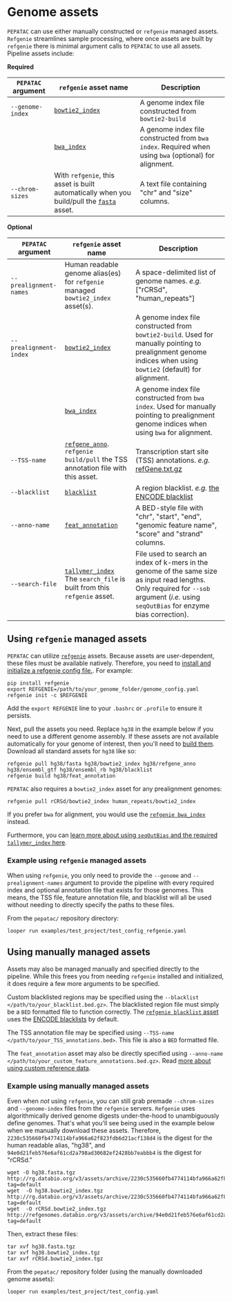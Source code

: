 # Genome assets

`PEPATAC` can use either manually constructed or `refgenie` managed assets. `Refgenie` streamlines sample processing, where once assets are built by `refgenie` there is minimal argument calls to `PEPATAC` to use all assets. Pipeline assets include:  

**Required**  

| `PEPATAC` argument | `refgenie` asset name                                                                                                                                      | Description                                                                                           |
|--------------------|------------------------------------------------------------------------------------------------------------------------------------------------------------|-------------------------------------------------------------------------------------------------------|
| `--genome-index`   | [`bowtie2_index`](http://refgenie.databio.org/en/latest/available_assets/#bowtie2_index)                                                                   | A genome index file constructed from `bowtie2-build`                                                  |
|                    | [`bwa_index`](https://refgenie.databio.org/en/latest/available_assets/#bwa_index)                                                                          | A genome index file constructed from `bwa index`. Required when using `bwa` (optional) for alignment. |
| `--chrom-sizes`    | With `refgenie`, this asset is built automatically when you build/pull the [`fasta`](http://refgenie.databio.org/en/latest/available_assets/#fasta) asset. | A text file containing "chr" and "size" columns.                                                      |

**Optional**  

| `PEPATAC` argument     | `refgenie` asset name                                                                                                                                    | Description                                                                                                                                                                             |
|------------------------|----------------------------------------------------------------------------------------------------------------------------------------------------------|-----------------------------------------------------------------------------------------------------------------------------------------------------------------------------------------|
| `--prealignment-names` | Human readable genome alias(es) for `refgenie` managed `bowtie2_index` asset(s).                                                                         | A space-delimited list of genome names. *e.g.* ["rCRSd", "human_repeats"]                                                                                                               |
| `--prealignment-index` | [`bowtie2_index`](http://refgenie.databio.org/en/latest/available_assets/#bowtie2_index)                                                                 | A genome index file constructed from `bowtie2-build`. Used for manually pointing to prealignment genome indices when using `bowtie2` (default) for alignment.                           |
|                        | [`bwa_index`](https://refgenie.databio.org/en/latest/available_assets/#bwa_index)                                                                        | A genome index file constructed from `bwa index`. Used for manually pointing to prealignment genome indices when using `bwa` for alignment.                                             |
| `--TSS-name`           | [`refgene_anno`](http://refgenie.databio.org/en/latest/available_assets/#refgene_anno). `refgenie` `build/pull` the TSS annotation file with this asset. | Transcription start site (TSS) annotations. *e.g.* [refGene.txt.gz](https://hgdownload.cse.ucsc.edu/goldenPath/hg38/database/refGene.txt.gz)                                            |
| `--blacklist`          | [`blacklist`](http://refgenie.databio.org/en/latest/available_assets/#blacklist)                                                                         | A region blacklist. *e.g.* [the ENCODE blacklist](https://github.com/Boyle-Lab/Blacklist)                                                                                               |
| `--anno-name`          | [`feat_annotation`](annotation.md)                                                                                                                       | A BED-style file with "chr", "start", "end", "genomic feature name", "score" and "strand" columns.                                                                                      |
| `--search-file`        | [`tallymer_index`](https://refgenie.databio.org/en/latest/available_assets/#tallymer_index) The `search_file` is built from this `refgenie` asset.       | File used to search an index of k-mers in the genome of the same size as input read lengths. Only required for `--sob` argument (*i.e.* using `seqOutBias` for enzyme bias correction). |

## Using `refgenie` managed assets

`PEPATAC` can utilize [`refgenie`](http://refgenie.databio.org/) assets. Because assets are user-dependent, these files must be available natively. Therefore, you need to [install and initialize a refgenie config file.](http://refgenie.databio.org/en/latest/install/). For example:

```console
pip install refgenie
export REFGENIE=/path/to/your_genome_folder/genome_config.yaml
refgenie init -c $REFGENIE
```

Add the `export REFGENIE` line to your `.bashrc` or `.profile` to ensure it persists. 

Next, pull the assets you need. Replace `hg38` in the example below if you need to use a different genome assembly. If these assets are not available automatically for your genome of interest, then you'll need to [build them](annotation.md). Download all standard assets for `hg38` like so:

```console
refgenie pull hg38/fasta hg38/bowtie2_index hg38/refgene_anno hg38/ensembl_gtf hg38/ensembl_rb hg38/blacklist
refgenie build hg38/feat_annotation
```

`PEPATAC` also requires a `bowtie2_index` asset for any prealignment genomes:

```console
refgenie pull rCRSd/bowtie2_index human_repeats/bowtie2_index
```

If you prefer `bwa` for alignment, you would use the [`refgenie bwa_index`](http://refgenie.databio.org/en/latest/available_assets/#bwa_index) instead.

Furthermore, you can [learn more about using `seqOutBias` and the required `tallymer_index` here](sob.md).

### Example using `refgenie` managed assets

When using `refgenie`, you only need to provide the `--genome` and `--prealignment-names` argument to provide the pipeline with every required index and optional annotation file that exists for those genomes. This means, the TSS file, feature annotation file, and blacklist will all be used without needing to directly specify the paths to these files.

From the `pepatac/` repository directory:
```console
looper run examples/test_project/test_config_refgenie.yaml
```

## Using manually managed assets

Assets may also be managed manually and specified directly to the pipeline.  While this frees you from needing `refgenie` installed and initialized, it does require a few more arguments to be specified.

Custom blacklisted regions may be specified using the `--blacklist </path/to/your_blacklist.bed.gz>`. The blacklisted region file must simply be a `BED` formatted file to function correctly. The [`refgenie blacklist` asset](http://refgenie.databio.org/en/latest/available_assets/#blacklist) uses the [ENCODE blacklists](https://github.com/Boyle-Lab/Blacklist) by default.

The TSS annotation file may be specified using `--TSS-name </path/to/your_TSS_annotations.bed>`. This file is also a `BED` formatted file.

The `feat_annotation` asset may also be directly specified using `--anno-name </path/to/your_custom_feature_annotations.bed.gz>`.  Read [more about using custom reference data](annotation.md).

### Example using manually managed assets

Even when *not* using `refgenie`, you can still grab premade `--chrom-sizes` and `--genome-index` files from the `refgenie` servers. `Refgenie` uses algorithmically derived genome digests under-the-hood to unambiguously define genomes. That's what you'll see being used in the example below when we manually download these assets. Therefore, `2230c535660fb4774114bfa966a62f823fdb6d21acf138d4` is the digest for the human readable alias, "hg38", and `94e0d21feb576e6af61cd2a798ad30682ef2428bb7eabbb4` is the digest for "rCRSd."
```console
wget -O hg38.fasta.tgz http://rg.databio.org/v3/assets/archive/2230c535660fb4774114bfa966a62f823fdb6d21acf138d4/fasta?tag=default
wget  -O hg38.bowtie2_index.tgz http://rg.databio.org/v3/assets/archive/2230c535660fb4774114bfa966a62f823fdb6d21acf138d4/bowtie2_index?tag=default
wget  -O rCRSd.bowtie2_index.tgz http://refgenomes.databio.org/v3/assets/archive/94e0d21feb576e6af61cd2a798ad30682ef2428bb7eabbb4/bowtie2_index?tag=default
```

Then, extract these files:
```console
tar xvf hg38.fasta.tgz
tar xvf hg38.bowtie2_index.tgz 
tar xvf rCRSd.bowtie2_index.tgz
```

From the `pepatac/` repository folder (using the manually downloaded genome assets):
```console
looper run examples/test_project/test_config.yaml
```
